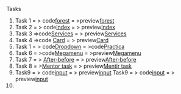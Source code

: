 Tasks

 1. Task 1 = > code[forest](https://github.com/SeyfullayevaGunel/Frontend/tree/main/forest) = >preview[forest](https://codepen.io/seyfullayevagunel/pen/MWVBGMP)
 2. Task 2 = > code[Index](https://github.com/SeyfullayevaGunel/Frontend/blob/main/forest/index.html) = > preview[Index](https://codepen.io/seyfullayevagunel/pen/gOejzVm)
 3. Task 3 =>code[Services](https://github.com/SeyfullayevaGunel/Frontend/tree/main/New%20folder) = > preview[Services](https://codepen.io/seyfullayevagunel/pen/oNqMyvX)
 4. Task 4 =>code [Card](https://github.com/SeyfullayevaGunel/Frontend/tree/main/Task) = > preview[Card](https://codepen.io/seyfullayevagunel/pen/poLZKzZ)
 5.  Task 1 = > code[Dropdown](https://github.com/SeyfullayevaGunel/Frontend) = >code[Practica](https://codepen.io/seyfullayevagunel/pen/OJvBmPR)
 6. Task 6 = >code[Megamenu](https://github.com/SeyfullayevaGunel/Frontend) = >preview[Megamenu](https://codepen.io/seyfullayevagunel/pen/zYWmeOL)
7. Task 7 = > [After-before](afterbefore/) = > preview[After-before](https://codepen.io/seyfullayevagunel/pen/abYPzqy)
8. Task 8 = >[Mentor task](https://github.com/SeyfullayevaGunel/Frontend) = > preview[Mentir task](https://codepen.io/seyfullayevagunel/pen/bGvzLod)
 9. Task9 = > code[input](https://github.com/SeyfullayevaGunel/Frontend) = > preview[input](https://codepen.io/seyfullayevagunel/pen/NWYZymJ)
 Task9 = > code[input](https://github.com/SeyfullayevaGunel/Frontend) = > preview[input](https://codepen.io/seyfullayevagunel/pen/NWYZymJ)
 10. 
